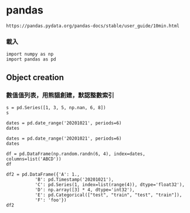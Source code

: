# pandas
```
https://pandas.pydata.org/pandas-docs/stable/user_guide/10min.html
```
### 載入
```
import numpy as np
import pandas as pd
```
## Object creation
### 數值值列表，用熊貓創建，默認整數索引
```
s = pd.Series([1, 3, 5, np.nan, 6, 8])
s
```
```
dates = pd.date_range('20201021', periods=6)
dates
```
```
dates = pd.date_range('20201021', periods=6)
dates
```
```
df = pd.DataFrame(np.random.randn(6, 4), index=dates, columns=list('ABCD'))
df
```
```
df2 = pd.DataFrame({'A': 1.,
           'B': pd.Timestamp('20201021'),
           'C': pd.Series(1, index=list(range(4)), dtype='float32'),
           'D': np.array([3] * 4, dtype='int32'),
           'E': pd.Categorical(["test", "train", "test", "train"]),
           'F': 'foo'})
df2
```
```

```
